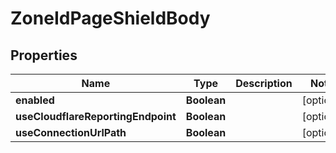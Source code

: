 # ZoneIdPageShieldBody

## Properties
Name | Type | Description | Notes
------------ | ------------- | ------------- | -------------
**enabled** | **Boolean** |  |  [optional]
**useCloudflareReportingEndpoint** | **Boolean** |  |  [optional]
**useConnectionUrlPath** | **Boolean** |  |  [optional]
